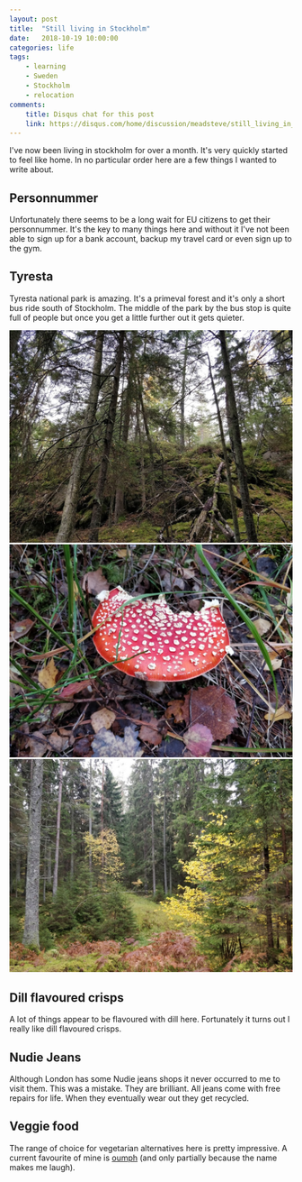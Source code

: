 ```yaml
---
layout: post
title:  "Still living in Stockholm"
date:   2018-10-19 10:00:00
categories: life
tags:
    - learning
    - Sweden
    - Stockholm
    - relocation
comments:
    title: Disqus chat for this post
    link: https://disqus.com/home/discussion/meadsteve/still_living_in_stockholm_meadsteves_dev_blog/
---
```

I've now been living in stockholm for over a month. It's very quickly started
to feel like home. In no particular order here are a few things I wanted
to write about.

## Personnummer
Unfortunately there seems to be a long wait for EU citizens to get their personnummer. 
It's the key to many things here and without it I've not been able to sign up for a bank account,
backup my travel card or even sign up to the gym.

## Tyresta
Tyresta national park is amazing. It's a primeval forest and it's only a short bus ride south of 
Stockholm. The middle of the park by the bus stop is quite full of people but once you get a little 
further out it gets quieter. 
 
![Trees](/images/2018-10-19-move-to-stockholm-part-2/tyresta_1.jpg)
![Mushroom](/images/2018-10-19-move-to-stockholm-part-2/tyresta_2.jpg)
![More trees](/images/2018-10-19-move-to-stockholm-part-2/tyresta_3.jpg)

## Dill flavoured crisps
A lot of things appear to be flavoured with dill here. Fortunately it turns 
out I really like dill flavoured crisps.

## Nudie Jeans
Although London has some Nudie jeans shops it never occurred to me to visit them.
This was a mistake. They are brilliant. All jeans come with free repairs for life.
When they eventually wear out they get recycled.

## Veggie food
The range of choice for vegetarian alternatives here is pretty impressive. A
current favourite of mine is [oumph][website-oumph] (and only partially because 
the name makes me laugh).

[website-oumph]: https://oumph.se/